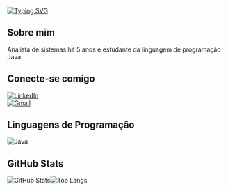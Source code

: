 [![Typing SVG](https://readme-typing-svg.herokuapp.com/?color=c9d1d9&size=35&color=7115b1&center=true&vCenter=true&width=1000&lines=Hello!+My+name+is+Marielen.;Be+Welcome!+:%29)](https://git.io/typing-svg)

## Sobre mim

Analista de sistemas há 5 anos e estudante da linguagem de programação Java

## 	Conecte-se comigo

[![LinkedIn](https://img.shields.io/badge/LinkedIn-000?style=for-the-badge&logo=linkedin&logoColor=8b008b)](https://www.linkedin.com/in/marielen-sant-anna-7b1027216/)  
[![Gmail](https://img.shields.io/badge/Gmail-000?style=for-the-badge&logo=gmail&logoColor=8b008b)](mailto:marielensant.anna@gmail.com)



## 	Linguagens de Programação

![Java](https://img.shields.io/badge/java-000.svg?style=for-the-badge&logo=openjdk&logoColor=white)



## 	GitHub Stats

![GitHub Stats](https://github-readme-stats.vercel.app/api?username=marielensant-anna&theme=transparent&bg_color=000&border_color=30A3DC&show_icons=true&icon_color=30A3DC&title_color=E94D5F&text_color=FFF)![Top Langs](https://github-readme-stats-git-masterrstaa-rickstaa.vercel.app/api/top-langs/?username=marielensant-anna&layout=compact&bg_color=000&border_color=30A3DC&title_color=E94D5F&text_color=FFF)